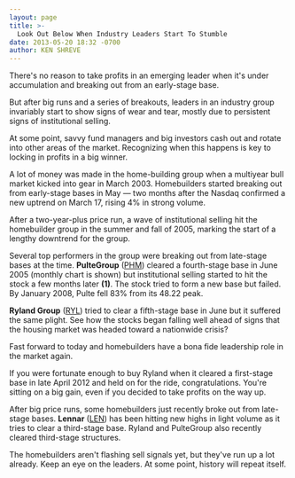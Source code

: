 ```yaml
---
layout: page
title: >-
  Look Out Below When Industry Leaders Start To Stumble
date: 2013-05-20 18:32 -0700
author: KEN SHREVE
---
```





There's no reason to take profits in an emerging leader when it's under accumulation and breaking out from an early-stage base.

  

But after big runs and a series of breakouts, leaders in an industry group invariably start to show signs of wear and tear, mostly due to persistent signs of institutional selling.

  

At some point, savvy fund managers and big investors cash out and rotate into other areas of the market. Recognizing when this happens is key to locking in profits in a big winner.

  

A lot of money was made in the home-building group when a multiyear bull market kicked into gear in March 2003. Homebuilders started breaking out from early-stage bases in May — two months after the Nasdaq confirmed a new uptrend on March 17, rising 4% in strong volume.

  

After a two-year-plus price run, a wave of institutional selling hit the homebuilder group in the summer and fall of 2005, marking the start of a lengthy downtrend for the group.

  

Several top performers in the group were breaking out from late-stage bases at the time. **PulteGroup** ([PHM](https://research.investors.com/quote.aspx?symbol=PHM)) cleared a fourth-stage base in June 2005 (monthly chart is shown) but institutional selling started to hit the stock a few months later **(1)**. The stock tried to form a new base but failed. By January 2008, Pulte fell 83% from its 48.22 peak.

  

**Ryland Group** ([RYL](https://research.investors.com/quote.aspx?symbol=RYL)) tried to clear a fifth-stage base in June but it suffered the same plight. See how the stocks began falling well ahead of signs that the housing market was headed toward a nationwide crisis?

  

Fast forward to today and homebuilders have a bona fide leadership role in the market again.

  

If you were fortunate enough to buy Ryland when it cleared a first-stage base in late April 2012 and held on for the ride, congratulations. You're sitting on a big gain, even if you decided to take profits on the way up.

  

After big price runs, some homebuilders just recently broke out from late-stage bases. **Lennar** ([LEN](https://research.investors.com/quote.aspx?symbol=LEN)) has been hitting new highs in light volume as it tries to clear a third-stage base. Ryland and PulteGroup also recently cleared third-stage structures.

  

The homebuilders aren't flashing sell signals yet, but they've run up a lot already. Keep an eye on the leaders. At some point, history will repeat itself.




